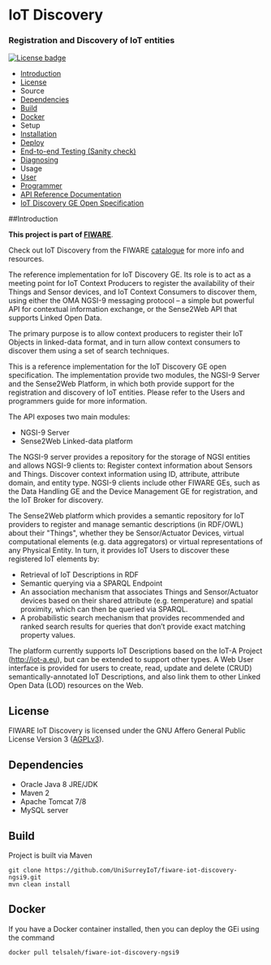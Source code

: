 # IoT Discovery 
### Registration and Discovery of IoT entities  

[![License badge](https://img.shields.io/badge/license-AGPL-blue.svg)](https://opensource.org/licenses/AGPL-3.0)

* [Introduction](#introduction)
* [License](#licence)
* Source  
 * [Dependencies](#dependencies)  
 * [Build](#build)  
* [Docker](#docker)
* Setup   
 * [Installation](doc/manuals/install/install.md)  
 * [Deploy](doc/manuals/install/install.md#configuration-and-deployment)  
 * [End-to-end Testing (Sanity check)](doc/manuals/admin/admin.md#sanity-check-procedures)  
 * [Diagnosing](doc/manuals/admin/admin.md#diagnosis-procedures)  
* Usage  
 * [User](doc/manuals/user/user.md)  
 * [Programmer](doc/manuals/programmer/programmer.md)  
 * [ API Reference Documentation](http://docs.ngsi9.apiary.io/#) 
 * [IoT Discovery GE Open Specification](http://forge.fiware.org/plugins/mediawiki/wiki/fiware/index.php/FIWARE.OpenSpecification.IoT.Backend.IoTDiscovery)

##Introduction

**This project is part of  [FIWARE](http://fiware.org)**.  

Check out IoT Discovery from the FIWARE [catalogue](http://catalogue.fiware.org/enablers/iot-discovery) for more info and resources.  

The reference implementation for IoT Discovery GE. Its role is to act as a meeting point for IoT Context Producers to register the availability of their Things and Sensor devices, and IoT Context Consumers to discover them, using either the OMA NGSI-9 messaging protocol – a simple but powerful API for contextual information exchange, or the Sense2Web API that supports Linked Open Data. 

The primary purpose is to allow context producers to register their IoT Objects in linked-data format, and in turn allow context consumers to discover them using a set of search techniques.

This is a reference implementation for the IoT Discovery GE open specification. The implementation provide two modules, the NGSI-9 Server and the Sense2Web Platform, in which both provide support for the registration and discovery of IoT entities. Please refer to the Users and programmers guide for more information.

The API exposes two main modules:   

* NGSI-9 Server  
* Sense2Web Linked-data platform  

The NGSI-9 server provides a repository for the storage of NGSI entities and allows NGSI-9 clients to: 
Register context information about Sensors and Things.
Discover context information using ID, attribute, attribute domain, and entity type.
NGSI-9 clients include other FIWARE GEs, such as the Data Handling GE and the Device Management GE for registration, and the IoT Broker for discovery. 

The Sense2Web platform which provides a semantic repository for IoT providers to register and manage semantic descriptions (in RDF/OWL) about their "Things", whether they be Sensor/Actuator Devices, virtual computational elements (e.g. data aggregators) or virtual representations of any Physical Entity. 
In turn, it provides IoT Users to discover these registered IoT elements by: 

- Retrieval of IoT Descriptions in RDF 
- Semantic querying via a SPARQL Endpoint
- An association mechanism that associates Things and Sensor/Actuator devices based on their shared attribute (e.g. temperature) and spatial proximity, which can then be queried via SPARQL.
- A probabilistic search mechanism that provides recommended and ranked search results for queries that
   don’t provide exact matching property values.

The platform currently supports IoT Descriptions based on the IoT-A Project (http://iot-a.eu), but can be extended to support other types. 
A Web User interface is provided for users to create, read, update and delete (CRUD) semantically-annotated IoT Descriptions, and also link them to other Linked Open Data (LOD) resources on the Web. 

## License  

FIWARE IoT Discovery is licensed under the GNU Affero General Public License Version 3 ([AGPLv3](http://www.gnu.org/licenses/agpl-3.0.en.html)).

## Dependencies
* Oracle Java 8 JRE/JDK
* Maven 2
* Apache Tomcat 7/8
* MySQL server

## Build

Project is built via Maven
```
git clone https://github.com/UniSurreyIoT/fiware-iot-discovery-ngsi9.git
mvn clean install
```

## Docker  

If you have a Docker container installed, then you can deploy the GEi using the command
```
docker pull telsaleh/fiware-iot-discovery-ngsi9

```